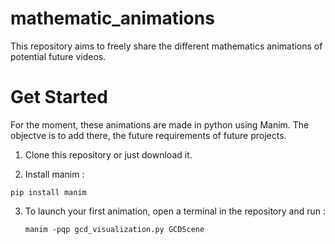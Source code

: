 # mathematic_animations

This repository aims to freely share the different mathematics animations of potential future videos. 

# Get Started

For the moment, these animations are made in python using Manim.
The objectve is to add there, the future requirements of future projects.

1. Clone this repository or just download it.
  
2. Install manim :

`pip install manim`

3. To launch your first animation, open a terminal in the repository and run :

   `manim -pqp gcd_visualization.py GCDScene`
